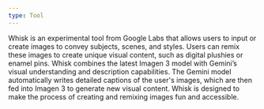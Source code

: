 ```yaml
---
type: Tool
---
```


Whisk is an experimental tool from Google Labs that allows users to input or create images to convey subjects, scenes, and styles. Users can remix these images to create unique visual content, such as digital plushies or enamel pins. Whisk combines the latest Imagen 3 model with Gemini’s visual understanding and description capabilities. The Gemini model automatically writes detailed captions of the user's images, which are then fed into Imagen 3 to generate new visual content. Whisk is designed to make the process of creating and remixing images fun and accessible.